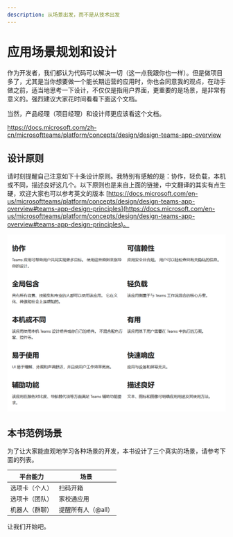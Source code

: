 ```yaml
---
description: 从场景出发，而不是从技术出发
---
```


# 应用场景规划和设计

作为开发者，我们都认为代码可以解决一切（这一点我跟你也一样）。但是做项目多了，尤其是当你想要做一个能长期运营的应用时，你也会同意我的观点，在动手做之前，适当地思考一下设计，不仅仅是指用户界面，更重要的是场景，是非常有意义的。强烈建议大家花时间看看下面这个文档。

当然，产品经理（项目经理）和设计师更应该看这个文档。

<https://docs.microsoft.com/zh-cn/microsoftteams/platform/concepts/design/design-teams-app-overview>

## 设计原则

请时刻提醒自己注意如下十条设计原则。我特别有感触的是：协作，轻负载，本机或不同，描述良好这几个。以下原则也是来自上面的链接，中文翻译的其实有点生硬，欢迎大家也可以参考英文的版本 [https://docs.microsoft.com/en-us/microsoftteams/platform/concepts/design/design-teams-app-overview#teams-app-design-principles](https://docs.microsoft.com/en-us/microsoftteams/platform/concepts/design/design-teams-app-overview#teams-app-design-principles)。

![](<../.gitbook/assets/图片 (300).png>)

## 本书范例场景

为了让大家能直观地学习各种场景的开发，本书设计了三个真实的场景，请参考下面的列表。

| 平台能力    | 场景          |
| ------- | ----------- |
| 选项卡（个人） | 扫码开箱        |
| 选项卡（团队） | 家校通应用       |
| 机器人（群聊） | 提醒所有人（@all） |

让我们开始吧。
